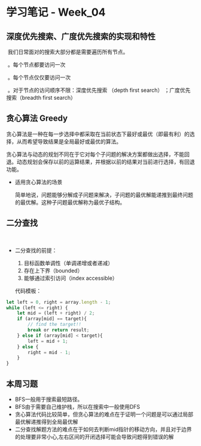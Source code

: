 # 学习笔记 - Week_04



## 深度优先搜索、广度优先搜索的实现和特性

​     我们日常面对的搜索大部分都是需要遍历所有节点。

​     。每个节点都要访问一次

​     。每个节点仅仅要访问一次

​     。对于节点的访问顺序不限：深度优先搜索 （depth first search）  ；广度优先搜索（breadth first search）




## 贪心算法 Greedy

  贪心算法是一种在每一步选择中都采取在当前状态下最好或最优（即最有利）的选择，从而希望导致结果是全局最好或最优的算法。

  贪心算法与动态的规划不同在于它对每个子问题的解决方案都做出选择，不能回退。动态规划会保存以前的运算结果，并根据以前的结果对当前进行选择，有回退功能。

- 适用贪心算法的场景

  简单地说，问题能够分解成子问题来解决，子问题的最优解能递推到最终问题的最优解。这种子问题最优解称为最优子结构。



## 二分查找
​
- 二分查找的前提：   
  1. 目标函数单调性（单调递增或者递减）
  2. 存在上下界（bounded）
  3. 能够通过索引访问（index accessible）

  代码模板：

```javascript
let left = 0, right = array.length - 1;
while (left <= right) {
    let mid = (left + right) / 2;
    if (array[mid] == target){
        // find the target!!
        break or return result;
    } else if (array[mid] < target){
        left = mid + 1;
    } else {
        right = mid - 1;
    }
}
```

## 本周习题
- BFS一般用于搜索最短路径。
- BFS由于需要自己维护栈，所以在搜索中一般使用DFS
- 贪心算法代码比较简单，但贪心算法的难点在于证明一个问题是可以通过局部最优解递推得到全局最优解
- 二分查找解题方法的难点在于如何去判断mid指针的移动方向，并且对于边界的处理要非常小心,左右区间的开闭选择可能会导致问题得到错误的解